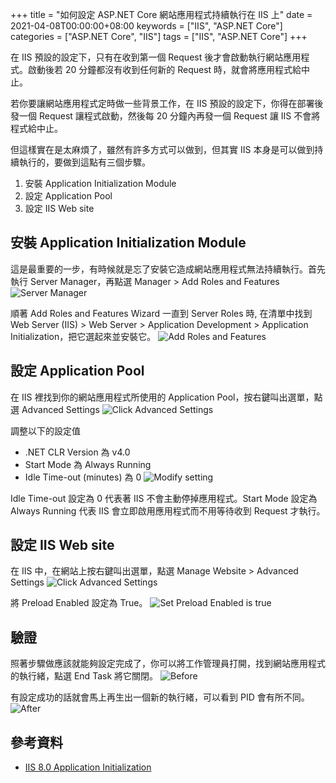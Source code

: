 +++
title = "如何設定 ASP.NET Core 網站應用程式持續執行在 IIS 上"
date = 2021-04-08T00:00:00+08:00
keywords = ["IIS", "ASP.NET Core"]
categories = ["ASP.NET Core", "IIS"]
tags = ["IIS", "ASP.NET Core"]
+++

在 IIS 預設的設定下，只有在收到第一個 Request 後才會啟動執行網站應用程式。啟動後若 20 分鐘都沒有收到任何新的 Request 時，就會將應用程式給中止。

若你要讓網站應用程式定時做一些背景工作，在 IIS 預設的設定下，你得在部署後發一個 Request 讓程式啟動，然後每 20 分鐘內再發一個 Request 讓 IIS 不會將程式給中止。

但這樣實在是太麻煩了，雖然有許多方式可以做到，但其實 IIS 本身是可以做到持續執行的，要做到這點有三個步驟。

1. 安裝 Application Initialization Module
2. 設定 Application Pool
3. 設定 IIS Web site

## 安裝 Application Initialization Module

這是最重要的一步，有時候就是忘了安裝它造成網站應用程式無法持續執行。首先執行 Server Manager，再點選 Manager > Add Roles and Features
![Server Manager](images/image01.png)

順著 Add Roles and Features Wizard 一直到 Server Roles 時, 在清單中找到 Web Server (IIS) > Web Server > Application Development > Application Initialization，把它選起來並安裝它。
![Add Roles and Features](images/image02.png)

## 設定 Application Pool

在 IIS 裡找到你的網站應用程式所使用的 Application Pool，按右鍵叫出選單，點選 Advanced Settings
![Click Advanced Settings](images/image03.png)

調整以下的設定值

- .NET CLR Version 為 v4.0
- Start Mode 為 Always Running
- Idle Time-out (minutes) 為 0
![Modify setting](images/image04.png)

Idle Time-out 設定為 0 代表著 IIS 不會主動停掉應用程式。Start Mode 設定為 Always Running 代表 IIS 會立即啟用應用程式而不用等待收到 Request 才執行。

## 設定 IIS Web site

在 IIS 中，在網站上按右鍵叫出選單，點選 Manage Website > Advanced Settings
![Click Advanced Settings](images/image05.png)

將 Preload Enabled 設定為 True。
![Set Preload Enabled is true](images/image06.png)

## 驗證

照著步驟做應該就能夠設定完成了，你可以將工作管理員打開，找到網站應用程式的執行緒，點選 End Task 將它關閉。
![Before](images/image07.png)

有設定成功的話就會馬上再生出一個新的執行緒，可以看到 PID 會有所不同。
![After](images/image08.png)

## 參考資料

- [IIS 8.0 Application Initialization](https://docs.microsoft.com/en-us/iis/get-started/whats-new-in-iis-8/iis-80-application-initialization)
